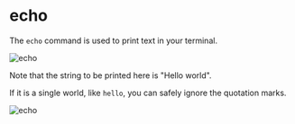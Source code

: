 # echo

The `echo` command is used to print text in your terminal.


<!-- cmdrun echo "Hello, World" -->


![echo](../../assets/shell-scripting/echo.png)

Note that the string to be printed here is "Hello world".

If it is a single world, like `hello`, you can safely ignore the quotation marks.


<!-- cmdrun echo hello -->


![echo](../../assets/shell-scripting/echo-single-word.png)
